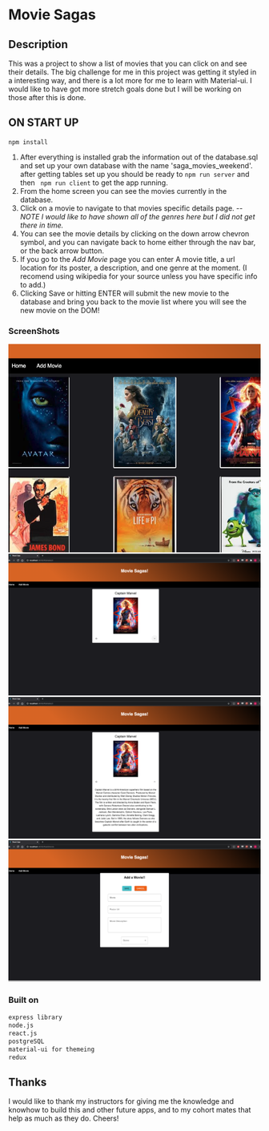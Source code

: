 # Movie Sagas


## Description

This was a project to show a list of movies that you can click on and see their details.  The big challenge for me in this project was getting it styled in a interesting way, and there is a lot more for me to learn with Material-ui.  I would like to have got more stretch goals done but I will be working on those after this is done.

## ON START UP

```
npm install
```
1. After everything is installed grab the information out of the database.sql and set up your own database with the name 'saga_movies_weekend'.
after getting tables set up you should be ready to ```npm run server``` and then ``` npm run client``` to get the app running.
2. From the home screen you can see the movies currently in the database.
3. Click on a movie to navigate to that movies specific details page.  -- *NOTE I would like to have shown all of the genres here but I did not get there in time.*
4. You can see the movie details by clicking on the down arrow chevron symbol, and you can navigate back to home either through the nav bar, or the back arrow button.
5. If you go to the *Add Movie* page you can enter A movie title, a url location for its poster, a description, and one genre at the moment. (I recomend using wikipedia for your source unless you have specific info to add.)
6. Clicking Save or hitting ENTER will submit the new movie to the database and bring you back to the movie list where you will see the new movie on the DOM!

### ScreenShots
![Home View](wireframes/Home.png)
![Details Page View](wireframes/Details1.png)
![Details Expanded View](wireframes/details2.png)
![Add Movie View](wireframes/AddMovie.png)

### Built on 
```
express library
node.js
react.js
postgreSQL
material-ui for themeing
redux
```

## Thanks
I would like to thank my instructors for giving me the knowledge and knowhow to build this and other future apps, and to my cohort mates that help as much as they do. Cheers!
